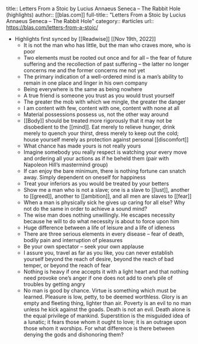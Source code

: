 title:: Letters From a Stoic by Lucius Annaeus Seneca – The Rabbit Hole (highlights)
author:: [[blas.com]]
full-title:: "Letters From a Stoic by Lucius Annaeus Seneca – The Rabbit Hole"
category:: #articles
url:: https://blas.com/letters-from-a-stoic/

- Highlights first synced by [[Readwise]] [[Nov 19th, 2022]]
	- It is not the man who has little, but the man who craves more, who is poor
	- Two elements must be rooted out once and for all – the fear of future suffering and the recollection of past suffering – the latter no longer concerns me and the former concerns me not yet
	- The primary indication of a well-ordered mind is a man’s ability to remain in one place and linger in his own company
	- Being everywhere is the same as being nowhere
	- A true friend is someone you trust as you would trust yourself
	- The greater the mob with which we mingle, the greater the danger
	- I am content with few, content with one, content with none at all
	- Material possessions possess us, not the other way around
	- [[Body]] should be treated more rigorously that it may not be disobedient to the [[mind]]. Eat merely to relieve hunger, drink merely to quench your thirst, dress merely to keep out the cold; house yourself merely as protection against personal [[discomfort]]
	- What chance has made yours is not really yours
	- Imagine somebody you really respect is watching your every move and ordering all your actions as if he beheld them (pair with Napoleon Hill’s mastermind group)
	- If can enjoy the bare minimum, there is nothing fortune can snatch away. Simply dependent on oneself for happiness
	- Treat your inferiors as you would be treated by your betters
	- Show me a man who is not a slave; one is a slave to [[lust]], another to [[greed]], another to [[ambition]], and all men are slaves to [[fear]]
	- When a man is physically sick he gives up caring for all else? Why not do the same in order to achieve a sound mind?
	- The wise man does nothing unwillingly. He escapes necessity because he will to do what necessity is about to force upon him
	- Huge difference between a life of leisure and a life of idleness
	- There are three serious elements in every disease – fear of death, bodily pain and interruption of pleasures
	- Be your own spectator – seek your own applause
	- I assure you, travel as far as you like, you can never establish yourself beyond the reach of desire, beyond the reach of bad temper, or beyond the reach of fear
	- Nothing is heavy if one accepts it with a light heart and that nothing need provoke one’s anger if one does not add to one’s pile of troubles by getting angry
	- No man is good by chance. Virtue is something which must be learned. Pleasure is low, petty, to be deemed worthless. Glory is an empty and fleeting thing, lighter than air. Poverty is an evil to no man unless he kick against the goads. Death is not an evil. Death alone is the equal privilege of mankind. Superstition is the misguided idea of a lunatic; it fears those whom it ought to love; it is an outrage upon those whom it worships. For what difference is there between denying the gods and dishonoring them?